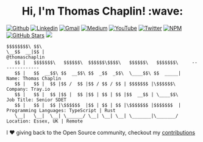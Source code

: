 <h1 align="center">Hi, I'm Thomas Chaplin! :wave:</h1>

[![Github](https://img.shields.io/badge/-Github-000?style=flat&logo=Github&logoColor=white)](https://github.com/thomaschaplin)
[![Linkedin](https://img.shields.io/badge/-LinkedIn-blue?style=flat&logo=Linkedin&logoColor=white)](https://www.linkedin.com/in/thomas-chaplin/)
[![Gmail](https://img.shields.io/badge/-Gmail-c14438?style=flat&logo=Gmail&logoColor=white)](mailto:thomaschaplin@outlook.com)
[![Medium](https://img.shields.io/badge/-Medium-black?style=flat&logo=Medium&logoColor=white)](https://thomaschaplin.medium.com/)
[![YouTube](https://img.shields.io/badge/-Youtube-red?style=flat&logo=Youtube&logoColor=white)](https://www.youtube.com/channel/UCgrsESnTqiMw37T-Xh5FW-g)
[![Twitter](https://img.shields.io/badge/-Twitter-blue?style=flat&logo=Twitter&logoColor=white)](https://twitter.com/ThomasChaplin_)
[![NPM](https://img.shields.io/badge/-npm-white?style=flat&logo=npm&logoColor=black)](https://www.npmjs.com/~thomaschaplin)
[![GitHub Stars](https://img.shields.io/github/stars/thomaschaplin?label=Total%20stars)](https://github.com/thomaschaplin)
[![](https://komarev.com/ghpvc/?username=thomaschaplin)](https://github.com/thomaschaplin)

```
$$$$$$$$\ $$\                                                   
\__$$  __|$$ |                                                      @thomaschaplin
   $$ |   $$$$$$$\   $$$$$$\  $$$$$$\$$$$\   $$$$$$\   $$$$$$$\     --------------
   $$ |   $$  __$$\ $$  __$$\ $$  _$$  _$$\  \____$$\ $$  _____|    Name: Thomas Chaplin
   $$ |   $$ |  $$ |$$ /  $$ |$$ / $$ / $$ | $$$$$$$ |\$$$$$$\      Company: Tray.io
   $$ |   $$ |  $$ |$$ |  $$ |$$ | $$ | $$ |$$  __$$ | \____$$\     Job Title: Senior SDET
   $$ |   $$ |  $$ |\$$$$$$  |$$ | $$ | $$ |\$$$$$$$ |$$$$$$$  |    Programming Languages: TypeScript | Rust
   \__|   \__|  \__| \______/ \__| \__| \__| \_______|\_______/     Location: Essex, UK | Remote
```

I :heart: giving back to the Open Source community, checkout my [contributions](contributions.md)

